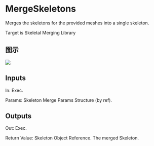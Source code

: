 # MergeSkeletons

Merges the skeletons for the provided meshes into a single skeleton.

Target is Skeletal Merging Library

## 图示

![]($-20221218-20583501.png)

## Inputs

In: Exec.

Params: Skeleton Merge Params Structure (by ref).  

## Outputs

Out: Exec.

Return Value: Skeleton Object Reference. The merged Skeleton.

